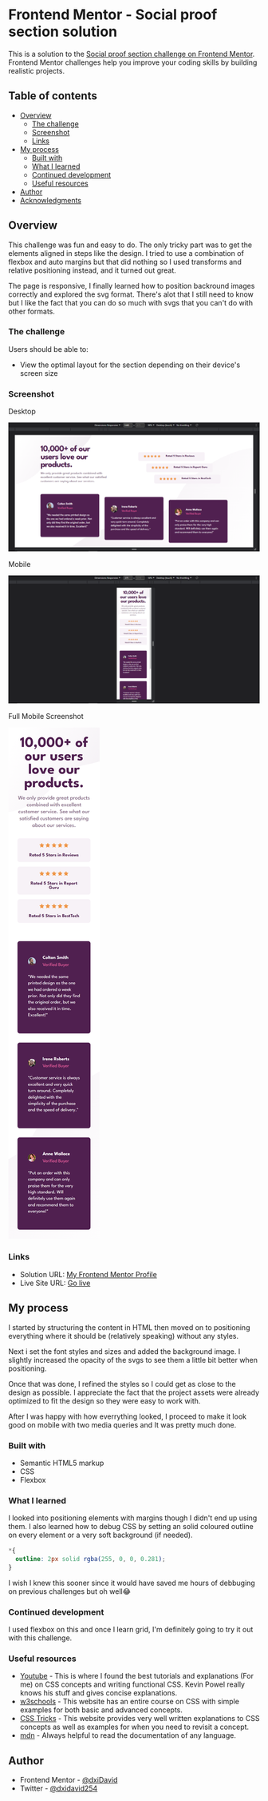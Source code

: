 # Frontend Mentor - Social proof section solution

This is a solution to the [Social proof section challenge on Frontend Mentor](https://www.frontendmentor.io/challenges/social-proof-section-6e0qTv_bA). Frontend Mentor challenges help you improve your coding skills by building realistic projects. 

## Table of contents

- [Overview](#overview)
  - [The challenge](#the-challenge)
  - [Screenshot](#screenshot)
  - [Links](#links)
- [My process](#my-process)
  - [Built with](#built-with)
  - [What I learned](#what-i-learned)
  - [Continued development](#continued-development)
  - [Useful resources](#useful-resources)
- [Author](#author)
- [Acknowledgments](#acknowledgments)


## Overview

This challenge was fun and easy to do. The only tricky part was to get the elements aligned in steps like the design. I tried to use a combination of flexbox and auto margins but that did nothing so I used transforms and relative positioning instead, and it turned out great. 

The page is responsive, I finally learned how to position backround images correctly and explored the svg format. There's alot that I still need to know but I like the fact that you can do so much with svgs that you can't do with other formats.

### The challenge

Users should be able to:

- View the optimal layout for the section depending on their device's screen size

### Screenshot

Desktop

![](./images/desktop.png)

Mobile

![](./images/mobile.png)

Full Mobile Screenshot

![](./images/mobile-2.png)



### Links

- Solution URL: [My Frontend Mentor Profile](https://www.frontendmentor.io/profile/dxiDavid)
- Live Site URL: [Go live](https://social-proof-section-challenge.pages.dev)

## My process

I started by structuring the content in HTML then moved on to positioning everything where it should be (relatively speaking) without any styles.

Next i set the font styles and sizes and added the background image. I slightly increased the opacity of the svgs to see them a little bit better when positioning. 

Once that was done, I refined the styles so I could get as close to the design as possible. I appreciate the fact that the project assets were already optimized to fit the design so they were easy to work with. 

After I was happy with how everrything looked, I proceed to make it look good on mobile with two media queries and It was pretty much done.

### Built with

- Semantic HTML5 markup
- CSS 
- Flexbox

### What I learned

I looked into positioning elements with margins though I didn't end up using them. I also learned how to debug CSS by setting an solid coloured outline on every element or a very soft background (if needed). 

```css
*{
  outline: 2px solid rgba(255, 0, 0, 0.281);
}
```

I wish I knew this sooner since it would have saved me hours of debbuging on previous challenges but oh well😂

### Continued development

I used flexbox on this and once I learn grid, I'm definitely going to try it out with this challenge.

### Useful resources

- [Youtube](https://www.youtube.com/@KevinPowell) - This is where I found the best tutorials and explanations (For me) on CSS concepts and      writing functional CSS. Kevin Powel really knows his stuff and gives concise explanations.
- [w3schools](https://w3schools.com) - This website has an entire course on CSS with simple examples for both basic and advanced concepts.
- [CSS Tricks](https://css-tricks.com/) - This website provides very well written explanations to CSS concepts as well as examples for when you need to revisit a concept.
- [mdn](https://developer.mozilla.org/en-US/) - Always helpful to read the documentation of any language.


## Author

- Frontend Mentor - [@dxiDavid](https://www.frontendmentor.io/profile/dxiDavid)
- Twitter - [@dxidavid254](https://www.twitter.com/dxidavid254)

